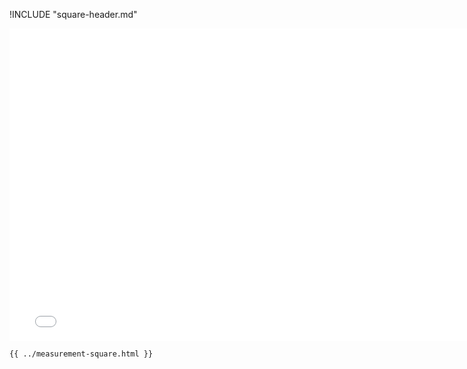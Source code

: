 !INCLUDE "square-header.md"

<iframe src="../../measurement-square.html" width="770" height="500" frameBorder="0" seamless="seamless">
</iframe>

```html
{{ ../measurement-square.html }}
```
